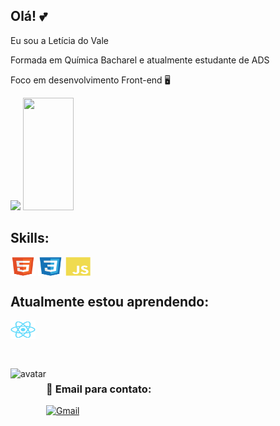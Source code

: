 ## Olá! 💕

Eu sou a Letícia do Vale

Formada em Química Bacharel e atualmente estudante de ADS

Foco em desenvolvimento Front-end 🖥️

<div>
  <img height="180cm" src="https://github-readme-stats.vercel.app/api?username=letdovale&show_icons=true&theme=midnight-purple"/>
  <img height="180cm" width="40%" src="https://github-readme-stats.vercel.app/api/top-langs/?username=letdovale&hide_progress=true&theme=midnight-purple"/>
 
</div>

## Skills:

<div>
  <img align="center" height="30" width="40" alt="html-icon" src="https://raw.githubusercontent.com/devicons/devicon/master/icons/html5/html5-original.svg">
  <img align="center" height="30" width="40" alt="css-icon" src="https://raw.githubusercontent.com/devicons/devicon/master/icons/css3/css3-original.svg">
  <img align="center" height="30" width="40" alt="js-icon"  src="https://raw.githubusercontent.com/devicons/devicon/master/icons/javascript/javascript-plain.svg">
</div>

## Atualmente estou aprendendo:

<div>
  <img align="center" height="30" width="40" alt="react-icon" src="https://raw.githubusercontent.com/devicons/devicon/master/icons/react/react-original.svg">
</div>

##

<div  align="center"> 
  <div style="display: inline_block"><br>
  <img align="left" height="200" alt="avatar" src="https://user-images.githubusercontent.com/132018544/235552978-a0ab3c79-e9f7-4f1a-8bd2-6849e8ff6635.png"/>
  </div>
</div>

 ### 📩 Email para contato: 

[![Gmail](https://img.shields.io/badge/Gmail-D14836?style=for-the-badge&logo=gmail&logoColor=white)](mailto:leticiadovale.o2@gmail.com)
  
    
   
